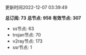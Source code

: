 更新时间2022-12-07 03:39:49

**总订阅: 73**
**总节点: 958**
**有效节点: 307**
- ss节点: 63
- trojan节点: 70
- v2ray节点: 173
- ssr节点: 1
